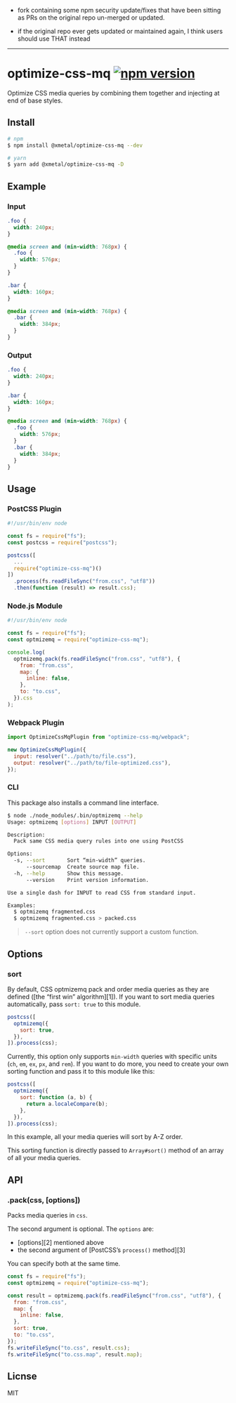 - fork containing some npm security update/fixes that have been sitting as PRs on the original repo un-merged or updated.

- if the original repo ever gets updated or maintained again, I think users should use THAT instead
---

# optimize-css-mq [![npm version](https://badge.fury.io/js/optimize-css-mq.svg)](https://badge.fury.io/js/optimize-css-mq)

Optimize CSS media queries by combining them together and injecting at end of base styles.

## Install

```bash
# npm
$ npm install @xmetal/optimize-css-mq --dev

# yarn
$ yarn add @xmetal/optimize-css-mq -D
```

## Example

### Input

```css
.foo {
  width: 240px;
}

@media screen and (min-width: 768px) {
  .foo {
    width: 576px;
  }
}

.bar {
  width: 160px;
}

@media screen and (min-width: 768px) {
  .bar {
    width: 384px;
  }
}
```

### Output

```css
.foo {
  width: 240px;
}

.bar {
  width: 160px;
}

@media screen and (min-width: 768px) {
  .foo {
    width: 576px;
  }
  .bar {
    width: 384px;
  }
}
```

## Usage

### PostCSS Plugin

```js
#!/usr/bin/env node

const fs = require("fs");
const postcss = require("postcss");

postcss([
  ...
  require("optimize-css-mq")()
])
  .process(fs.readFileSync("from.css", "utf8"))
  .then(function (result) => result.css);
```

### Node.js Module

```js
#!/usr/bin/env node

const fs = require("fs");
const optmizemq = require("optimize-css-mq");

console.log(
  optmizemq.pack(fs.readFileSync("from.css", "utf8"), {
    from: "from.css",
    map: {
      inline: false,
    },
    to: "to.css",
  }).css
);
```

### Webpack Plugin

```js
import OptimizeCssMqPlugin from "optimize-css-mq/webpack";

new OptimizeCssMqPlugin({
  input: resolver("../path/to/file.css"),
  output: resolver("../path/to/file-optimized.css"),
});
```

### CLI

This package also installs a command line interface.

```bash
$ node ./node_modules/.bin/optmizemq --help
Usage: optmizemq [options] INPUT [OUTPUT]

Description:
  Pack same CSS media query rules into one using PostCSS

Options:
  -s, --sort       Sort “min-width” queries.
      --sourcemap  Create source map file.
  -h, --help       Show this message.
      --version    Print version information.

Use a single dash for INPUT to read CSS from standard input.

Examples:
  $ optmizemq fragmented.css
  $ optmizemq fragmented.css > packed.css
```

> `--sort` option does not currently support a custom function.

## Options

### sort

By default, CSS optmizemq pack and order media queries as they are defined ([the
“first win” algorithm][1]). If you want to sort media queries automatically,
pass `sort: true` to this module.

```js
postcss([
  optmizemq({
    sort: true,
  }),
]).process(css);
```

Currently, this option only supports `min-width` queries with specific units
(`ch`, `em`, `ex`, `px`, and `rem`). If you want to do more, you need to create
your own sorting function and pass it to this module like this:

```js
postcss([
  optmizemq({
    sort: function (a, b) {
      return a.localeCompare(b);
    },
  }),
]).process(css);
```

In this example, all your media queries will sort by A-Z order.

This sorting function is directly passed to `Array#sort()` method of an array of
all your media queries.

## API

### .pack(css, [options])

Packs media queries in `css`.

The second argument is optional. The `options` are:

- [options][2] mentioned above
- the second argument of [PostCSS’s `process()` method][3]

You can specify both at the same time.

```js
const fs = require("fs");
const optmizemq = require("optimize-css-mq");

const result = optmizemq.pack(fs.readFileSync("from.css", "utf8"), {
  from: "from.css",
  map: {
    inline: false,
  },
  sort: true,
  to: "to.css",
});
fs.writeFileSync("to.css", result.css);
fs.writeFileSync("to.css.map", result.map);
```

## Licnse

MIT
